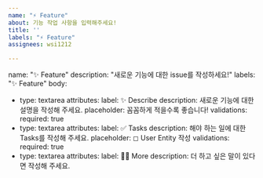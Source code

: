 ```yaml
---
name: "⚡️ Feature"
about: 기능 작업 사항을 입력해주세요!
title: ''
labels: "⚡️ Feature"
assignees: wsi1212

---
```


name: "✨ Feature"
description: "새로운 기능에 대한 issue를 작성하세요!"
labels: "✨ Feature"
body:
  - type: textarea
    attributes:
      label: ✨ Describe
      description: 새로운 기능에 대한 설명을 작성해 주세요.
      placeholder: 꼼꼼하게 적을수록 좋습니다!
    validations:
      required: true
  - type: textarea
    attributes:
      label: ✅ Tasks
      description: 해야 하는 일에 대한 Tasks를 작성해 주세요.
      placeholder: ◻︎ User Entity 작성
    validations:
      required: true
  - type: textarea
    attributes:
      label: 🙋🏻 More
      description: 더 하고 싶은 말이 있다면 작성해 주세요.
